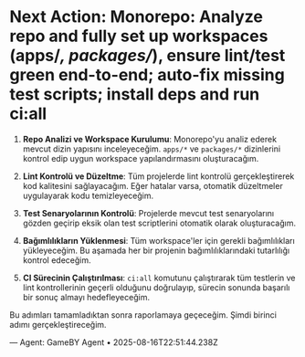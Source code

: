 # Next Action: Monorepo: Analyze repo and fully set up workspaces (apps/*, packages/*), ensure lint/test green end-to-end; auto-fix missing test scripts; install deps and run ci:all

1. **Repo Analizi ve Workspace Kurulumu**: Monorepo'yu analiz ederek mevcut dizin yapısını inceleyeceğim. `apps/*` ve `packages/*` dizinlerini kontrol edip uygun workspace yapılandırmasını oluşturacağım. 

2. **Lint Kontrolü ve Düzeltme**: Tüm projelerde lint kontrolü gerçekleştirerek kod kalitesini sağlayacağım. Eğer hatalar varsa, otomatik düzeltmeler uygulayarak kodu temizleyeceğim.

3. **Test Senaryolarının Kontrolü**: Projelerde mevcut test senaryolarını gözden geçirip eksik olan test scriptlerini otomatik olarak oluşturacağım. 

4. **Bağımlılıkların Yüklenmesi**: Tüm workspace'ler için gerekli bağımlılıkları yükleyeceğim. Bu aşamada her bir projenin bağımlılıklarındaki tutarlılığı kontrol edeceğim.

5. **CI Sürecinin Çalıştırılması**: `ci:all` komutunu çalıştırarak tüm testlerin ve lint kontrollerinin geçerli olduğunu doğrulayıp, sürecin sonunda başarılı bir sonuç almayı hedefleyeceğim. 

Bu adımları tamamladıktan sonra raporlamaya geçeceğim. Şimdi birinci adımı gerçekleştireceğim.

— Agent: GameBY Agent • 2025-08-16T22:51:44.238Z
